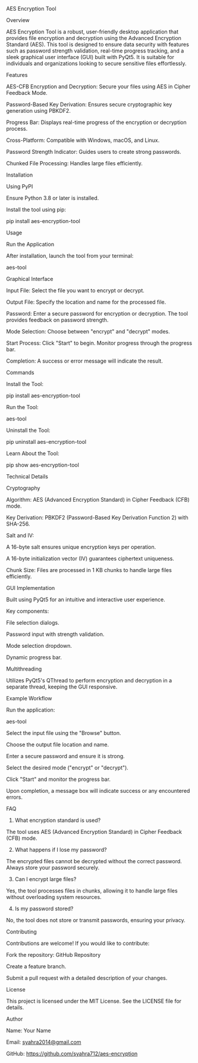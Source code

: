 AES Encryption Tool

Overview

AES Encryption Tool is a robust, user-friendly desktop application that provides file encryption and decryption using the Advanced Encryption Standard (AES). This tool is designed to ensure data security with features such as password strength validation, real-time progress tracking, and a sleek graphical user interface (GUI) built with PyQt5. It is suitable for individuals and organizations looking to secure sensitive files effortlessly.

Features

AES-CFB Encryption and Decryption: Secure your files using AES in Cipher Feedback Mode.

Password-Based Key Derivation: Ensures secure cryptographic key generation using PBKDF2.

Progress Bar: Displays real-time progress of the encryption or decryption process.

Cross-Platform: Compatible with Windows, macOS, and Linux.

Password Strength Indicator: Guides users to create strong passwords.

Chunked File Processing: Handles large files efficiently.

Installation

Using PyPI

Ensure Python 3.8 or later is installed.

Install the tool using pip:

pip install aes-encryption-tool

Usage

Run the Application

After installation, launch the tool from your terminal:

aes-tool

Graphical Interface

Input File: Select the file you want to encrypt or decrypt.

Output File: Specify the location and name for the processed file.

Password: Enter a secure password for encryption or decryption. The tool provides feedback on password strength.

Mode Selection: Choose between "encrypt" and "decrypt" modes.

Start Process: Click "Start" to begin. Monitor progress through the progress bar.

Completion: A success or error message will indicate the result.

Commands

Install the Tool:

pip install aes-encryption-tool

Run the Tool:

aes-tool

Uninstall the Tool:

pip uninstall aes-encryption-tool

Learn About the Tool:

pip show aes-encryption-tool

Technical Details

Cryptography

Algorithm: AES (Advanced Encryption Standard) in Cipher Feedback (CFB) mode.

Key Derivation: PBKDF2 (Password-Based Key Derivation Function 2) with SHA-256.

Salt and IV:

A 16-byte salt ensures unique encryption keys per operation.

A 16-byte initialization vector (IV) guarantees ciphertext uniqueness.

Chunk Size: Files are processed in 1 KB chunks to handle large files efficiently.

GUI Implementation

Built using PyQt5 for an intuitive and interactive user experience.

Key components:

File selection dialogs.

Password input with strength validation.

Mode selection dropdown.

Dynamic progress bar.

Multithreading

Utilizes PyQt5's QThread to perform encryption and decryption in a separate thread, keeping the GUI responsive.

Example Workflow

Run the application:

aes-tool

Select the input file using the "Browse" button.

Choose the output file location and name.

Enter a secure password and ensure it is strong.

Select the desired mode ("encrypt" or "decrypt").

Click "Start" and monitor the progress bar.

Upon completion, a message box will indicate success or any encountered errors.

FAQ

1. What encryption standard is used?

The tool uses AES (Advanced Encryption Standard) in Cipher Feedback (CFB) mode.

2. What happens if I lose my password?

The encrypted files cannot be decrypted without the correct password. Always store your password securely.

3. Can I encrypt large files?

Yes, the tool processes files in chunks, allowing it to handle large files without overloading system resources.

4. Is my password stored?

No, the tool does not store or transmit passwords, ensuring your privacy.

Contributing

Contributions are welcome! If you would like to contribute:

Fork the repository: GitHub Repository

Create a feature branch.

Submit a pull request with a detailed description of your changes.

License

This project is licensed under the MIT License. See the LICENSE file for details.

Author

Name: Your Name

Email: syahra2014@gmail.com

GitHub: https://github.com/syahra712/aes-encryption

